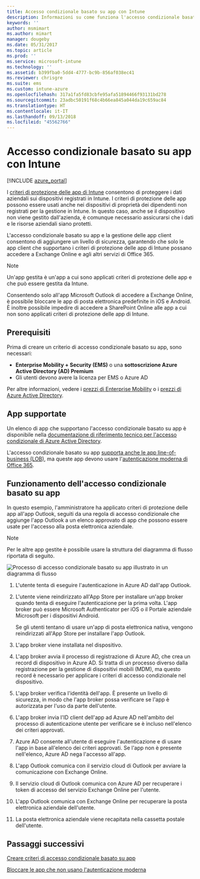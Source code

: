 ```yaml
---
title: Accesso condizionale basato su app con Intune
description: Informazioni su come funziona l'accesso condizionale basato su app con Intune.
keywords: ''
author: msmimart
ms.author: mimart
manager: dougeby
ms.date: 05/31/2017
ms.topic: article
ms.prod: ''
ms.service: microsoft-intune
ms.technology: ''
ms.assetid: b399fba0-5dd4-4777-bc9b-856af038ec41
ms.reviewer: chrisgre
ms.suite: ems
ms.custom: intune-azure
ms.openlocfilehash: 317a1fa5fd83cbfe95afa51894466f93131bd278
ms.sourcegitcommit: 23adbc50191f68c4b66ea845a044da19c659ac84
ms.translationtype: HT
ms.contentlocale: it-IT
ms.lasthandoff: 09/13/2018
ms.locfileid: "45562766"
---
```

# <a name="app-based-conditional-access-with-intune"></a>Accesso condizionale basato su app con Intune

[!INCLUDE [azure_portal](./includes/azure_portal.md)]

I [criteri di protezione delle app di Intune](app-protection-policy.md) consentono di proteggere i dati aziendali sui dispositivi registrati in Intune. I criteri di protezione delle app possono essere usati anche nei dispositivi di proprietà dei dipendenti non registrati per la gestione in Intune. In questo caso, anche se il dispositivo non viene gestito dall'azienda, è comunque necessario assicurarsi che i dati e le risorse aziendali siano protetti.

L'accesso condizionale basato su app e la gestione delle app client consentono di aggiungere un livello di sicurezza, garantendo che solo le app client che supportano i criteri di protezione delle app di Intune possano accedere a Exchange Online e agli altri servizi di Office 365.

> [!NOTE]
> Un'app gestita è un'app a cui sono applicati criteri di protezione delle app e che può essere gestita da Intune.

Consentendo solo all'app Microsoft Outlook di accedere a Exchange Online, è possibile bloccare le app di posta elettronica predefinite in iOS e Android. È inoltre possibile impedire di accedere a SharePoint Online alle app a cui non sono applicati criteri di protezione delle app di Intune.

## <a name="prerequisites"></a>Prerequisiti
Prima di creare un criterio di accesso condizionale basato su app, sono necessari:

- **Enterprise Mobility + Security (EMS)** o una **sottoscrizione Azure Active Directory (AD) Premium**
- Gli utenti devono avere la licenza per EMS o Azure AD

Per altre informazioni, vedere i [prezzi di Enterprise Mobility](https://www.microsoft.com/cloud-platform/enterprise-mobility-pricing) o i [prezzi di Azure Active Directory](https://azure.microsoft.com/pricing/details/active-directory/).

## <a name="supported-apps"></a>App supportate

Un elenco di app che supportano l'accesso condizionale basato su app è disponibile nella [documentazione di riferimento tecnico per l'accesso condizionale di Azure Active Directory](https://docs.microsoft.com/azure/active-directory/active-directory-conditional-access-technical-reference).

L'accesso condizionale basato su app [supporta anche le app line-of-business (LOB)](app-modern-authentication-block.md), ma queste app devono usare l'[autenticazione moderna di Office 365](https://support.office.com/article/Using-Office-365-modern-authentication-with-Office-clients-776c0036-66fd-41cb-8928-5495c0f9168a). 

## <a name="how-app-based-conditional-access-works"></a>Funzionamento dell'accesso condizionale basato su app

In questo esempio, l'amministratore ha applicato criteri di protezione delle app all'app Outlook, seguiti da una regola di accesso condizionale che aggiunge l'app Outlook a un elenco approvato di app che possono essere usate per l'accesso alla posta elettronica aziendale.

> [!NOTE]
> Per le altre app gestite è possibile usare la struttura del diagramma di flusso riportata di seguito.

![Processo di accesso condizionale basato su app illustrato in un diagramma di flusso](./media/ca-intune-common-ways-3.png)

1. L'utente tenta di eseguire l'autenticazione in Azure AD dall'app Outlook.

2. L'utente viene reindirizzato all'App Store per installare un'app broker quando tenta di eseguire l'autenticazione per la prima volta. L'app broker può essere Microsoft Authenticator per iOS o il Portale aziendale Microsoft per i dispositivi Android.

   Se gli utenti tentano di usare un'app di posta elettronica nativa, vengono reindirizzati all'App Store per installare l'app Outlook.

3. L'app broker viene installata nel dispositivo.

4. L'app broker avvia il processo di registrazione di Azure AD, che crea un record di dispositivo in Azure AD. Si tratta di un processo diverso dalla registrazione per la gestione di dispositivi mobili (MDM), ma questo record è necessario per applicare i criteri di accesso condizionale nel dispositivo.

5. L'app broker verifica l'identità dell'app. È presente un livello di sicurezza, in modo che l'app broker possa verificare se l'app è autorizzata per l'uso da parte dell'utente.

6. L'app broker invia l'ID client dell'app ad Azure AD nell'ambito del processo di autenticazione utente per verificare se è incluso nell'elenco dei criteri approvati.

7. Azure AD consente all'utente di eseguire l'autenticazione e di usare l'app in base all'elenco dei criteri approvati. Se l'app non è presente nell'elenco, Azure AD nega l'accesso all'app.

8. L'app Outlook comunica con il servizio cloud di Outlook per avviare la comunicazione con Exchange Online.

9. Il servizio cloud di Outlook comunica con Azure AD per recuperare i token di accesso del servizio Exchange Online per l'utente.

10. L'app Outlook comunica con Exchange Online per recuperare la posta elettronica aziendale dell'utente.

11. La posta elettronica aziendale viene recapitata nella cassetta postale dell'utente.

## <a name="next-steps"></a>Passaggi successivi
[Creare criteri di accesso condizionale basato su app](app-based-conditional-access-intune-create.md)

[Bloccare le app che non usano l'autenticazione moderna](app-modern-authentication-block.md)
